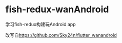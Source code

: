 
# fish-redux-wanAndroid
学习fish-redux构建玩Android app

改写自<herf>https://github.com/Sky24n/flutter_wanandroid</herf>
